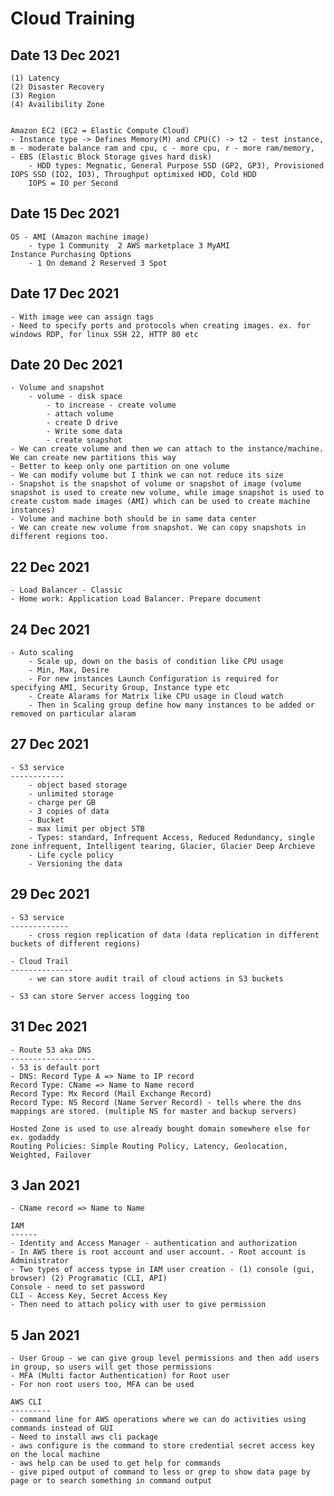 Cloud Training
================
Date 13 Dec 2021
----------------
	(1) Latency
	(2) Disaster Recovery
	(3) Region
	(4) Availibility Zone

	
	Amazon EC2 (EC2 = Elastic Compute Cloud)
	- Instance type -> Defines Memory(M) and CPU(C) -> t2 - test instance, m - moderate balance ram and cpu, c - more cpu, r - more ram/memory, 
	- EBS (Elastic Block Storage gives hard disk)
		- HDD types: Megnatic, General Purpose SSD (GP2, GP3), Provisioned IOPS SSD (IO2, IO3), Throughput optimixed HDD, Cold HDD
		IOPS = IO per Second
		
Date 15 Dec 2021
----------------
	OS - AMI (Amazon machine image)
		- type 1 Community  2 AWS marketplace 3 MyAMI
	Instance Purchasing Options
		- 1 On demand 2 Reserved 3 Spot
		
Date 17 Dec 2021
--------------------
	- With image wee can assign tags
	- Need to specify ports and protocols when creating images. ex. for windows RDP, for linux SSH 22, HTTP 80 etc
	
Date 20 Dec 2021
---------------------
	- Volume and snapshot
		- volume - disk space
			- to increase - create volume
			- attach volume
			- create D drive
			- Write some data
			- create snapshot
	- We can create volume and then we can attach to the instance/machine. We can create new partitions this way
	- Better to keep only one partition on one volume
	- We can modify volume but I think we can not reduce its size 
	- Snapshot is the snapshot of volume or snapshot of image (volume snapshot is used to create new volume, while image snapshot is used to create custom made images (AMI) which can be used to create machine instances)
	- Volume and machine both should be in same data center
	- We can create new volume from snapshot. We can copy snapshots in different regions too. 
	
22 Dec 2021
--------------
	- Load Balancer - Classic
	- Home work: Application Load Balancer. Prepare document
		
24 Dec 2021
------------
	- Auto scaling
		- Scale up, down on the basis of condition like CPU usage
		- Min, Max, Desire
		- For new instances Launch Configuration is required for specifying AMI, Security Group, Instance type etc
		- Create Alarams for Matrix like CPU usage in Cloud watch
		- Then in Scaling group define how many instances to be added or removed on particular alaram
		
27 Dec 2021
-------------
	- S3 service
	------------
		- object based storage
		- unlimited storage
		- charge per GB
		- 3 copies of data
		- Bucket
		- max limit per object 5TB
		- Types: standard, Infrequent Access, Reduced Redundancy, single zone infrequent, Intelligent tearing, Glacier, Glacier Deep Archieve
		- Life cycle policy
		- Versioning the data
		
29 Dec 2021
-------------
	- S3 service
	-------------
		- cross region replication of data (data replication in different buckets of different regions)
		
	- Cloud Trail
	--------------
		- we can store audit trail of cloud actions in S3 buckets
		
	- S3 can store Server access logging too
	
31 Dec 2021
---------------
	- Route 53 aka DNS
	-------------------
	- 53 is default port
	- DNS: Record Type A => Name to IP record 
	Record Type: CName => Name to Name record
	Record Type: Mx Record (Mail Exchange Record)
	Record Type: NS Record (Name Server Record) - tells where the dns mappings are stored. (multiple NS for master and backup servers)
	
	Hosted Zone is used to use already bought domain somewhere else for ex. godaddy
	Routing Policies: Simple Routing Policy, Latency, Geolocation, Weighted, Failover
	
3 Jan 2021
------------------
	- CName record => Name to Name
	
	IAM
	------
	- Identity and Access Manager - authentication and authorization
	- In AWS there is root account and user account. - Root account is Administrator
	- Two types of access typse in IAM user creation - (1) console (gui, browser) (2) Programatic (CLI, API)
	Console - need to set password
	CLI - Access Key, Secret Access Key
	- Then need to attach policy with user to give permission
	
5 Jan 2021
-------------------
	- User Group - we can give group level permissions and then add users in group, so users will get those permissions
	- MFA (Multi factor Authentication) for Root user
	- For non root users too, MFA can be used
	
	AWS CLI
	---------
	- command line for AWS operations where we can do activities using commands instead of GUI
	- Need to install aws cli package
	- aws configure is the command to store credential secret access key on the local machine
	- aws help can be used to get help for commands
	- give piped output of command to less or grep to show data page by page or to search something in command output
